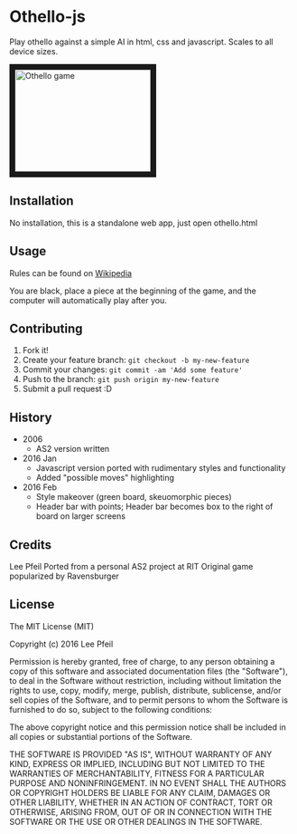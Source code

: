 # Othello-js

Play othello against a simple AI in html, css and javascript. Scales to all device sizes.

<a href="http://www.youtube.com/watch?feature=player_embedded&v=CPa9pOOKZaA" target="_blank"><img src="http://img.youtube.com/vi/CPa9pOOKZaA/0.jpg" alt="Othello game" width="240" height="180" border="10" /></a>

## Installation

No installation, this is a standalone web app, just open othello.html

## Usage

Rules can be found on [Wikipedia](https://en.wikipedia.org/wiki/Reversi#Rules)

You are black, place a piece at the beginning of the game, and the computer will automatically play after you.

## Contributing

1. Fork it!
2. Create your feature branch: `git checkout -b my-new-feature`
3. Commit your changes: `git commit -am 'Add some feature'`
4. Push to the branch: `git push origin my-new-feature`
5. Submit a pull request :D

## History

- 2006
  - AS2 version written
- 2016 Jan
  - Javascript version ported with rudimentary styles and functionality
  - Added "possible moves" highlighting
- 2016 Feb
  - Style makeover (green board, skeuomorphic pieces)
  - Header bar with points; Header bar becomes box to the right of board on larger screens


## Credits

Lee Pfeil
Ported from a personal AS2 project at RIT
Original game popularized by Ravensburger

## License

The MIT License (MIT)

Copyright (c) 2016 Lee Pfeil

Permission is hereby granted, free of charge, to any person obtaining a copy
of this software and associated documentation files (the "Software"), to deal
in the Software without restriction, including without limitation the rights
to use, copy, modify, merge, publish, distribute, sublicense, and/or sell
copies of the Software, and to permit persons to whom the Software is
furnished to do so, subject to the following conditions:

The above copyright notice and this permission notice shall be included in all
copies or substantial portions of the Software.

THE SOFTWARE IS PROVIDED "AS IS", WITHOUT WARRANTY OF ANY KIND, EXPRESS OR
IMPLIED, INCLUDING BUT NOT LIMITED TO THE WARRANTIES OF MERCHANTABILITY,
FITNESS FOR A PARTICULAR PURPOSE AND NONINFRINGEMENT. IN NO EVENT SHALL THE
AUTHORS OR COPYRIGHT HOLDERS BE LIABLE FOR ANY CLAIM, DAMAGES OR OTHER
LIABILITY, WHETHER IN AN ACTION OF CONTRACT, TORT OR OTHERWISE, ARISING FROM,
OUT OF OR IN CONNECTION WITH THE SOFTWARE OR THE USE OR OTHER DEALINGS IN THE
SOFTWARE.
